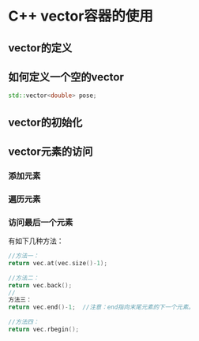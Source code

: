 # C++ vector容器的使用

## vector的定义

## 如何定义一个空的vector

```cpp
std::vector<double> pose;
```

## vector的初始化

## vector元素的访问

### 添加元素

### 遍历元素

### 访问最后一个元素

有如下几种方法：

```cpp
//方法一： 
return vec.at(vec.size()-1);
 
//方法二： 
return vec.back();
//
方法三： 
return vec.end()-1;  //注意：end指向末尾元素的下一个元素。
 
//方法四： 
return vec.rbegin();
```
